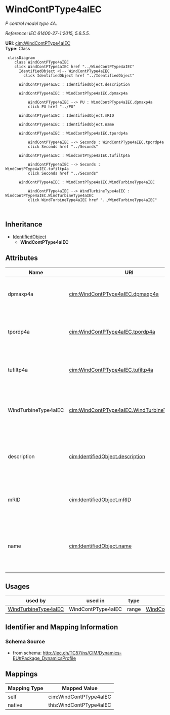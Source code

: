 # WindContPType4aIEC


_P control model type 4A._

_Reference: IEC 61400-27-1:2015, 5.6.5.5._





**URI**: [cim:WindContPType4aIEC](http://iec.ch/TC57/CIM100#WindContPType4aIEC)<br />
**Type**: Class




```mermaid
 classDiagram
    class WindContPType4aIEC
    click WindContPType4aIEC href "../WindContPType4aIEC"
      IdentifiedObject <|-- WindContPType4aIEC
        click IdentifiedObject href "../IdentifiedObject"
      
      WindContPType4aIEC : IdentifiedObject.description
        
      WindContPType4aIEC : WindContPType4aIEC.dpmaxp4a
        
          WindContPType4aIEC --> PU : WindContPType4aIEC.dpmaxp4a
          click PU href "../PU"
        
      WindContPType4aIEC : IdentifiedObject.mRID
        
      WindContPType4aIEC : IdentifiedObject.name
        
      WindContPType4aIEC : WindContPType4aIEC.tpordp4a
        
          WindContPType4aIEC --> Seconds : WindContPType4aIEC.tpordp4a
          click Seconds href "../Seconds"
        
      WindContPType4aIEC : WindContPType4aIEC.tufiltp4a
        
          WindContPType4aIEC --> Seconds : WindContPType4aIEC.tufiltp4a
          click Seconds href "../Seconds"
        
      WindContPType4aIEC : WindContPType4aIEC.WindTurbineType4aIEC
        
          WindContPType4aIEC --> WindTurbineType4aIEC : WindContPType4aIEC.WindTurbineType4aIEC
          click WindTurbineType4aIEC href "../WindTurbineType4aIEC"
        
      
```





## Inheritance
* [IdentifiedObject](IdentifiedObject.md)
    * **WindContPType4aIEC**



## Attributes


| Name | URI | Cardinality and Range | Description | Inheritance |
| ---  | --- | --- | --- | --- |
| dpmaxp4a | [cim:WindContPType4aIEC.dpmaxp4a](http://iec.ch/TC57/CIM100#WindContPType4aIEC.dpmaxp4a) | 1 <br />  [PU](PU.md)  | Maximum wind turbine power ramp rate (<i>dp</i><i><sub>maxp4A</sub></i>) | direct |
| tpordp4a | [cim:WindContPType4aIEC.tpordp4a](http://iec.ch/TC57/CIM100#WindContPType4aIEC.tpordp4a) | 1 <br />  [Seconds](Seconds.md)  | Time constant in power order lag (<i>T</i><i><sub>pordp4A</sub></i>) (&gt;= 0... | direct |
| tufiltp4a | [cim:WindContPType4aIEC.tufiltp4a](http://iec.ch/TC57/CIM100#WindContPType4aIEC.tufiltp4a) | 1 <br />  [Seconds](Seconds.md)  | Voltage measurement filter time constant (<i>T</i><i><sub>ufiltp4A</sub></i>)... | direct |
| WindTurbineType4aIEC | [cim:WindContPType4aIEC.WindTurbineType4aIEC](http://iec.ch/TC57/CIM100#WindContPType4aIEC.WindTurbineType4aIEC) | 1 <br />  [WindTurbineType4aIEC](WindTurbineType4aIEC.md)  | Wind turbine type 4A model with which this wind control P type 4A model is as... | direct |
| description | [cim:IdentifiedObject.description](http://iec.ch/TC57/CIM100#IdentifiedObject.description) | 0..1 <br />  string  | The description is a free human readable text describing or naming the object | [IdentifiedObject](IdentifiedObject.md) |
| mRID | [cim:IdentifiedObject.mRID](http://iec.ch/TC57/CIM100#IdentifiedObject.mRID) | 1 <br />  string  | Master resource identifier issued by a model authority | [IdentifiedObject](IdentifiedObject.md) |
| name | [cim:IdentifiedObject.name](http://iec.ch/TC57/CIM100#IdentifiedObject.name) | 0..1 <br />  string  | The name is any free human readable and possibly non unique text naming the o... | [IdentifiedObject](IdentifiedObject.md) |





## Usages

| used by | used in | type | used |
| ---  | --- | --- | --- |
| [WindTurbineType4aIEC](WindTurbineType4aIEC.md) | WindContPType4aIEC | range | [WindContPType4aIEC](WindContPType4aIEC.md) |






## Identifier and Mapping Information







### Schema Source


* from schema: http://iec.ch/TC57/ns/CIM/Dynamics-EU#Package_DynamicsProfile





## Mappings

| Mapping Type | Mapped Value |
| ---  | ---  |
| self | cim:WindContPType4aIEC |
| native | this:WindContPType4aIEC |




